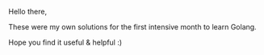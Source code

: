 Hello there,

These were my own solutions for the first intensive month to learn Golang.

Hope you find it useful & helpful :)
